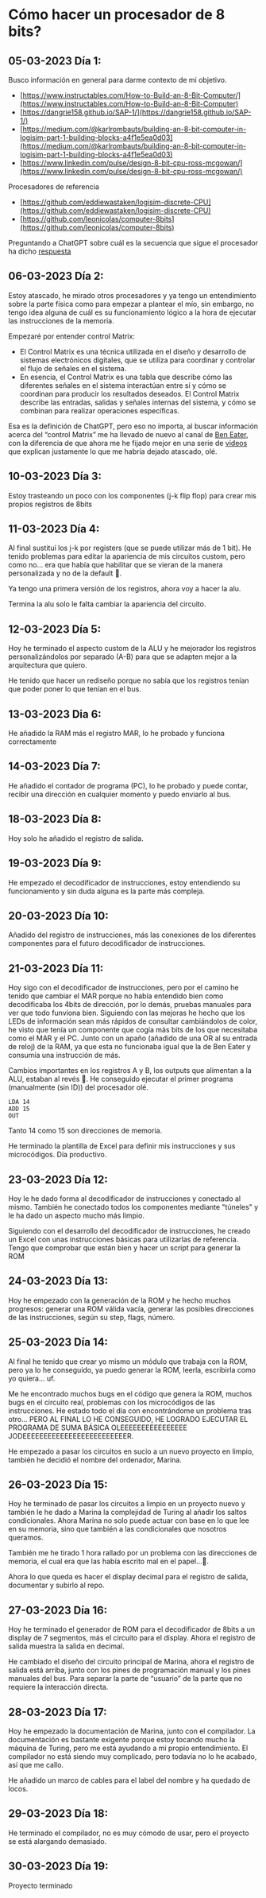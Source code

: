 # Cómo hacer un procesador de 8 bits?

## 05-03-2023 Día 1:

Busco información en general para darme contexto de mi objetivo.

* [https://www.instructables.com/How-to-Build-an-8-Bit-Computer/](https://www.instructables.com/How-to-Build-an-8-Bit-Computer)
* [https://dangrie158.github.io/SAP-1/](https://dangrie158.github.io/SAP-1/)
* [https://medium.com/@karlrombauts/building-an-8-bit-computer-in-logisim-part-1-building-blocks-a4f1e5ea0d03](https://medium.com/@karlrombauts/building-an-8-bit-computer-in-logisim-part-1-building-blocks-a4f1e5ea0d03)
* [https://www.linkedin.com/pulse/design-8-bit-cpu-ross-mcgowan/](https://www.linkedin.com/pulse/design-8-bit-cpu-ross-mcgowan/)

Procesadores de referencia

* [https://github.com/eddiewastaken/logisim-discrete-CPU](https://github.com/eddiewastaken/logisim-discrete-CPU)
* [https://github.com/leonicolas/computer-8bits](https://github.com/leonicolas/computer-8bits)

Preguntando a ChatGPT sobre cuál es la secuencia que sigue el procesador ha dicho [respuesta](examples/cycle.md)

## 06-03-2023 Día 2:

Estoy atascado, he mirado otros procesadores y ya tengo un entendimiento sobre la parte física como para empezar a plantear el mío, sin embargo, no tengo idea alguna de cuál es su funcionamiento lógico a la hora de ejecutar las instrucciones de la memoria.

Empezaré por entender control Matrix:

* El Control Matrix es una técnica utilizada en el diseño y desarrollo de sistemas electrónicos digitales, que se utiliza para coordinar y controlar el flujo de señales en el sistema.
* En esencia, el Control Matrix es una tabla que describe cómo las diferentes señales en el sistema interactúan entre sí y cómo se coordinan para producir los resultados deseados. El Control Matrix describe las entradas, salidas y señales internas del sistema, y cómo se combinan para realizar operaciones específicas.

Esa es la definición de ChatGPT, pero eso no importa, al buscar información acerca del “control Matrix” me ha llevado de nuevo al canal de [Ben Eater](https://www.youtube.com/@BenEater), con la diferencia de que ahora me he fijado mejor en una serie de [videos](https://www.youtube.com/watch?v=dXdoim96v5A&list=PLowKtXNTBypGqImE405J2565dvjafglHU&index=37) que explican justamente lo que me habría dejado atascado, olé.

## 10-03-2023 Día 3:

Estoy trasteando un poco con los componentes (j-k flip flop) para crear mis propios registros de 8bits

## 11-03-2023 Día 4:

Al final sustituí los j-k por registers (que se puede utilizar más de 1 bit). He tenido problemas para editar la apariencia de mis circuitos custom, pero como no... era que había que habilitar que se vieran de la manera personalizada y no de la default 🥴.

Ya tengo una primera versión de los registros, ahora voy a hacer la alu.

Termina la alu solo le falta cambiar la apariencia del circuito.

## 12-03-2023 Día 5:

Hoy he terminado el aspecto custom de la ALU y he mejorador los registros personalizándolos por separado (A-B) para que se adapten mejor a la arquitectura que quiero.

He tenido que hacer un rediseño porque no sabía que los registros tenían que poder poner lo que tenían en el bus.

## 13-03-2023 Dia 6:

He añadido la RAM más el registro MAR, lo he probado y funciona correctamente

## 14-03-2023 Día 7:

He añadido el contador de programa (PC), lo he probado y puede contar, recibir una dirección en cualquier momento y puedo enviarlo al bus.

## 18-03-2023 Día 8:

Hoy solo he añadido el registro de salida.

## 19-03-2023 Día 9:

He empezado el decodificador de instrucciones, estoy entendiendo su funcionamiento y sin duda alguna es la parte más compleja.

## 20-03-2023 Día 10:

Añadido del registro de instrucciones, más las conexiones de los diferentes componentes para el futuro decodificador de instrucciones.

## 21-03-2023 Día 11:

Hoy sigo con el decodificador de instrucciones, pero por el camino he tenido que cambiar el MAR porque no había entendido bien como decodificaba los 4bits de dirección, por lo demás, pruebas manuales para ver que todo funviona bien. Siguiendo con las mejoras he hecho que los LEDs de información sean más rápidos de consultar cambiándolos de color, he visto que tenía un componente que cogía más bits de los que necesitaba como el MAR y el PC. Junto con un apaño (añadido de una OR al su entrada de reloj) de la RAM, ya que esta no funcionaba igual que la de Ben Eater y consumía una instrucción de más.

Cambios importantes en los registros A y B, los outputs que alimentan a la ALU, estaban al revés 🤬.
He conseguido ejecutar el primer programa (manualmente (sin ID)) del procesador olé.

```
LDA 14
ADD 15
OUT
```

Tanto 14 como 15 son direcciones de memoria.

He terminado la plantilla de Excel para definir mis instrucciones y sus microcódigos. Día productivo.

## 23-03-2023 Día 12:

Hoy le he dado forma al decodificador de instrucciones y conectado al mismo. También he conectado todos los componentes mediante "túneles" y le ha dado un aspecto mucho más limpio.

Siguiendo con el desarrollo del decodificador de instrucciones, he creado un Excel con unas instrucciones básicas para utilizarlas de referencia. Tengo que comprobar que están bien y hacer un script para generar la ROM

## 24-03-2023 Día 13:

Hoy he empezado con la generación de la ROM y he hecho muchos progresos: generar una ROM válida vacía, generar las posibles direcciones de las instrucciones, según su step, flags, número.

## 25-03-2023 Día 14:

Al final he tenido que crear yo mismo un módulo que trabaja con la ROM, pero ya lo he conseguido, ya puedo generar la ROM, leerla, escribirla como yo quiera… uf.

Me he encontrado muchos bugs en el código que genera la ROM, muchos bugs en el circuito real, problemas con los microcódigos de las instrucciones. He estado todo el día con encontrándome un problema tras otro… PERO AL FINAL LO HE CONSEGUIDO, HE LOGRADO EJECUTAR EL PROGRAMA DE SUMA BÁSICA OLEEEEEEEEEEEEEEEE JODEEEEEEEEEEEEEEEEEEEEEEEEER.

He empezado a pasar los circuitos en sucio a un nuevo proyecto en limpio, también he decidió el nombre del ordenador, Marina.

## 26-03-2023 Día 15:

Hoy he terminado de pasar los circuitos a limpio en un proyecto nuevo y también le he dado a Marina la complejidad de Turing al añadir los saltos condicionales. Ahora Marina no solo puede actuar con base en lo que lee en su memoria, sino que también a las condicionales que nosotros queramos.

También me he tirado 1 hora rallado por un problema con las direcciones de memoria, el cual era que las había escrito mal en el papel…🙂.

Ahora lo que queda es hacer el display decimal para el registro de salida, documentar y subirlo al repo.

## 27-03-2023 Día 16:

Hoy he terminado el generador de ROM para el decodificador de 8bits a un display de 7 segmentos, más el circuito para el display. Ahora el registro de salida muestra la salida en decimal.

He cambiado el diseño del circuito principal de Marina, ahora el registro de salida está arriba, junto con los pines de programación manual y los pines manuales del bus. Para separar la parte de “usuario” de la parte que no requiere la interacción directa.

## 28-03-2023 Día 17:

Hoy he empezado la documentación de Marina, junto con el compilador. La documentación es bastante exigente porque estoy tocando mucho la máquina de Turing, pero me está ayudando a mi propio entendimiento. El compilador no está siendo muy complicado, pero todavía no lo he acabado, así que me callo.

He añadido un marco de cables para el label del nombre y ha quedado de locos.

## 29-03-2023 Día 18:

He terminado el compilador, no es muy cómodo de usar, pero el proyecto se está alargando demasiado.

## 30-03-2023 Día 19:

Proyecto terminado

